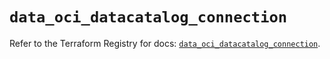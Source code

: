 # `data_oci_datacatalog_connection`

Refer to the Terraform Registry for docs: [`data_oci_datacatalog_connection`](https://registry.terraform.io/providers/oracle/oci/6.18.0/docs/data-sources/datacatalog_connection).
